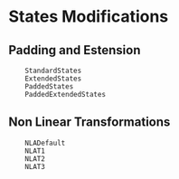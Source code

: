 # States Modifications

## Padding and Estension
```@docs
    StandardStates
    ExtendedStates
    PaddedStates
    PaddedExtendedStates
```

## Non Linear Transformations
```@docs
    NLADefault
    NLAT1
    NLAT2
    NLAT3
```
